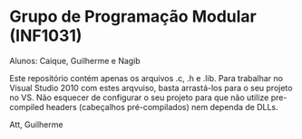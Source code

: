 # Grupo de Programação Modular (INF1031)
Alunos: Caique, Guilherme e Nagib

Este repositório contém apenas os arquivos .c, .h e .lib.
Para trabalhar no Visual Studio 2010 com estes arqvuiso, basta arrastá-los para o seu projeto no VS. Não esquecer de configurar o seu projeto para que não utilize pre-compiled headers (cabeçalhos pré-compilados) nem dependa de DLLs.

Att,
Guilherme
